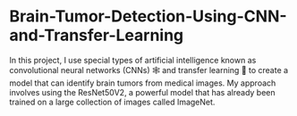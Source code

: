 # Brain-Tumor-Detection-Using-CNN-and-Transfer-Learning
In this project, I use special types of artificial intelligence known as convolutional neural networks (CNNs) 🕸️ and transfer learning 🔄 to create a model that can identify brain tumors from medical images. My approach involves using the ResNet50V2, a powerful model that has already been trained on a large collection of images called ImageNet.

